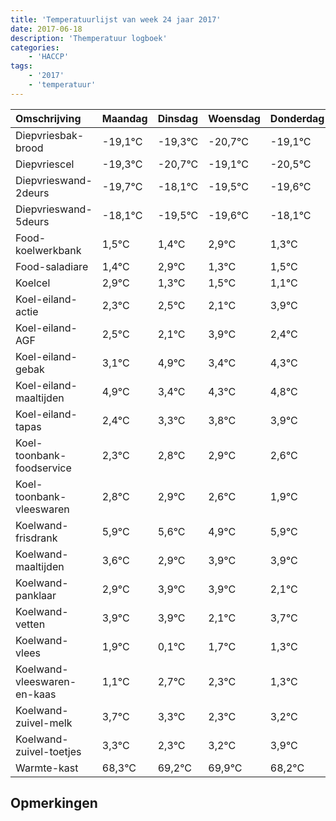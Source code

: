 ```yaml
---
title: 'Temperatuurlijst van week 24 jaar 2017'
date: 2017-06-18
description: 'Themperatuur logboek'
categories:
    - 'HACCP'
tags:
    - '2017'
    - 'temperatuur'
---
```

|Omschrijving|Maandag|Dinsdag|Woensdag|Donderdag|Vrijdag|Zaterdag|Zondag|
|:---|:---|:---|:---|:---|:---|:---|:---|
|Diepvriesbak-brood|-19,1°C|-19,3°C|-20,7°C|-19,1°C|-20,5°C|-20,6°C|-19,1°C|
|Diepvriescel|-19,3°C|-20,7°C|-19,1°C|-20,5°C|-20,6°C|-19,1°C|-20,7°C|
|Diepvrieswand-2deurs|-19,7°C|-18,1°C|-19,5°C|-19,6°C|-18,1°C|-19,7°C|-19,5°C|
|Diepvrieswand-5deurs|-18,1°C|-19,5°C|-19,6°C|-18,1°C|-19,7°C|-19,5°C|-19,9°C|
|Food-koelwerkbank|1,5°C|1,4°C|2,9°C|1,3°C|1,5°C|1,1°C|2,9°C|
|Food-saladiare|1,4°C|2,9°C|1,3°C|1,5°C|1,1°C|2,9°C|1,4°C|
|Koelcel|2,9°C|1,3°C|1,5°C|1,1°C|2,9°C|1,4°C|2,3°C|
|Koel-eiland-actie|2,3°C|2,5°C|2,1°C|3,9°C|2,4°C|3,3°C|3,8°C|
|Koel-eiland-AGF|2,5°C|2,1°C|3,9°C|2,4°C|3,3°C|3,8°C|3,9°C|
|Koel-eiland-gebak|3,1°C|4,9°C|3,4°C|4,3°C|4,8°C|4,9°C|4,6°C|
|Koel-eiland-maaltijden|4,9°C|3,4°C|4,3°C|4,8°C|4,9°C|4,6°C|3,9°C|
|Koel-eiland-tapas|2,4°C|3,3°C|3,8°C|3,9°C|3,6°C|2,9°C|3,9°C|
|Koel-toonbank-foodservice|2,3°C|2,8°C|2,9°C|2,6°C|1,9°C|2,9°C|2,9°C|
|Koel-toonbank-vleeswaren|2,8°C|2,9°C|2,6°C|1,9°C|2,9°C|2,9°C|1,1°C|
|Koelwand-frisdrank|5,9°C|5,6°C|4,9°C|5,9°C|5,9°C|4,1°C|5,7°C|
|Koelwand-maaltijden|3,6°C|2,9°C|3,9°C|3,9°C|2,1°C|3,7°C|3,3°C|
|Koelwand-panklaar|2,9°C|3,9°C|3,9°C|2,1°C|3,7°C|3,3°C|2,3°C|
|Koelwand-vetten|3,9°C|3,9°C|2,1°C|3,7°C|3,3°C|2,3°C|3,2°C|
|Koelwand-vlees|1,9°C|0,1°C|1,7°C|1,3°C|0,3°C|1,2°C|1,9°C|
|Koelwand-vleeswaren-en-kaas|1,1°C|2,7°C|2,3°C|1,3°C|2,2°C|2,9°C|1,2°C|
|Koelwand-zuivel-melk|3,7°C|3,3°C|2,3°C|3,2°C|3,9°C|2,2°C|2,4°C|
|Koelwand-zuivel-toetjes|3,3°C|2,3°C|3,2°C|3,9°C|2,2°C|2,4°C|2,4°C|
|Warmte-kast|68,3°C|69,2°C|69,9°C|68,2°C|68,4°C|68,4°C|68,2°C|

## Opmerkingen


